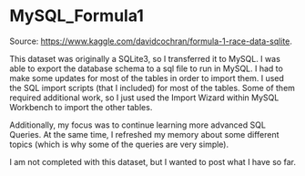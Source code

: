 # MySQL_Formula1

Source: https://www.kaggle.com/davidcochran/formula-1-race-data-sqlite.

This dataset was originally a SQLite3, so I transferred it to MySQL. I was able to export the database schema to a sql file to run in MySQL. I had to make some updates for most of the tables in order to import them. I used the SQL import scripts (that I included) for most of the tables. Some of them required additional work, so I just used the Import Wizard within MySQL Workbench to import the other tables.

Additionally, my focus was to continue learning more advanced SQL Queries. At the same time, I refreshed my memory about some different topics (which is why some of the queries are very simple). 

I am not completed with this dataset, but I wanted to post what I have so far.
